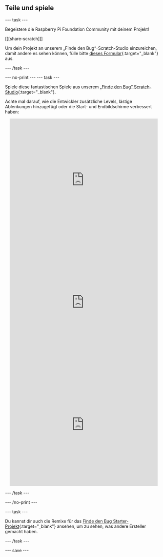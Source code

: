 ## Teile und spiele

--- task ---

Begeistere die Raspberry Pi Foundation Community mit deinem Projekt!

[[[share-scratch]]]

Um dein Projekt an unserem „Finde den Bug“-Scratch-Studio einzureichen, damit andere es sehen können, fülle bitte [dieses Formular](https://form.raspberrypi.org/f/community-project-submissions){:target="_blank"} aus.

--- /task ---

--- no-print --- --- task ---

Spiele diese fantastischen Spiele aus unserem [„Finde den Bug“ Scratch-Studio](https://scratch.mit.edu/studios/29005236/){:target="_blank"}.

Achte mal darauf, wie die Entwickler zusätzliche Levels, lästige Ablenkungen hinzugefügt oder die Start- und Endbildschirme verbessert haben:

<div class="scratch-preview" style="margin-left: 15px;">
  <iframe allowtransparency="true" width="485" height="402" src="https://scratch.mit.edu/projects/embed/545488112/?autostart=false" frameborder="0"></iframe>
</div>

<div class="scratch-preview" style="margin-left: 15px;">
  <iframe allowtransparency="true" width="485" height="402" src="https://scratch.mit.edu/projects/embed/707645119/?autostart=false" frameborder="0"></iframe>
</div>

<div class="scratch-preview" style="margin-left: 15px;">
  <iframe allowtransparency="true" width="485" height="402" src="https://scratch.mit.edu/projects/embed/707644397/?autostart=false" frameborder="0"></iframe>
</div>

--- /task ---

--- /no-print ---

--- task ---

Du kannst dir auch die Remixe für das [Finde den Bug Starter-Projekt](https://scratch.mit.edu/projects/582214723/remixes){:target="_blank"} ansehen, um zu sehen, was andere Ersteller gemacht haben.

--- /task ---

--- save ---

